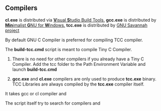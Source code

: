 ## Compilers

**cl.exe** is distributed via [**V**isual **S**tudio Build Tools.](https://visualstudio.microsoft.com/downloads/)
**gcc.exe** is distributed by [**Min**imalist **G**NU for **W**indows.](http://www.mingw.org/)
**tcc.exe** is distributed by [GNU Savannah project ](http://savannah.gnu.org/projects/tinycc)

By default GNU C Compiler is preferred for compiling TCC compiler.



The **build-tcc.cmd** script is meant to compile Tiny C Compiler.

1. There is no need for other compilers if you already have a Tiny C Compiler.
   Add the tcc folder to the Path Environment Variable and launch **build-tcc.cmd**

2. **gcc.exe** and **cl.exe** compilers are only used to produce **tcc.exe** binary.
   TCC Libraries are always compiled by the **tcc.exe** compiler itself.

It takes gcc or cl compiler and 

The script itself try to search for compilers and 

